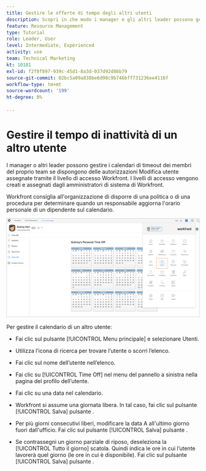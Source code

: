 ```yaml
---
title: Gestire le offerte di tempo degli altri utenti
description: Scopri in che modo i manager e gli altri leader possono gestire i calendari degli orari dei rispettivi team.
feature: Resource Management
type: Tutorial
role: Leader, User
level: Intermediate, Experienced
activity: use
team: Technical Marketing
kt: 10181
exl-id: f2f0f897-939c-45d1-8a3d-037d92d86b79
source-git-commit: 02bc5a09a838be6d98c9b746bff731236ee4116f
workflow-type: tm+mt
source-wordcount: '199'
ht-degree: 0%

---
```


# Gestire il tempo di inattività di un altro utente

I manager o altri leader possono gestire i calendari di timeout dei membri del proprio team se dispongono delle autorizzazioni Modifica utente assegnate tramite il livello di accesso Workfront. I livelli di accesso vengono creati e assegnati dagli amministratori di sistema di Workfront.

Workfront consiglia all&#39;organizzazione di disporre di una politica o di una procedura per determinare quando un responsabile aggiorna l&#39;orario personale di un dipendente sul calendario.

![utente nel menu principale](assets/mouto_01.png)

Per gestire il calendario di un altro utente:

* Fai clic sul pulsante [!UICONTROL Menu principale] e selezionare Utenti.

* Utilizza l’icona di ricerca per trovare l’utente o scorri l’elenco.

* Fai clic sul nome dell’utente nell’elenco.

* Fai clic su [!UICONTROL Time Off] nel menu del pannello a sinistra nella pagina del profilo dell’utente.

* Fai clic su una data nel calendario.

* Workfront si assume una giornata libera. In tal caso, fai clic sul pulsante [!UICONTROL Salva] pulsante .

* Per più giorni consecutivi liberi, modificare la data A all&#39;ultimo giorno fuori dall&#39;ufficio. Fai clic sul pulsante [!UICONTROL Salva] pulsante .

* Se contrassegni un giorno parziale di riposo, deseleziona la [!UICONTROL Tutto il giorno] scatola. Quindi indica le ore in cui l’utente lavorerà quel giorno (le ore in cui è disponibile). Fai clic sul pulsante [!UICONTROL Salva] pulsante .
